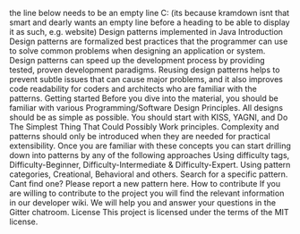 the line below needs to be an empty line C: (its because kramdown isnt that smart and dearly wants an empty line before a heading to be able to display it as such, e.g. website) Design patterns implemented in Java Introduction Design patterns are formalized best practices that the programmer can use to solve common problems when designing an application or system. Design patterns can speed up the development process by providing tested, proven development paradigms. Reusing design patterns helps to prevent subtle issues that can cause major problems, and it also improves code readability for coders and architects who are familiar with the patterns. Getting started Before you dive into the material, you should be familiar with various Programming/Software Design Principles. All designs should be as simple as possible. You should start with KISS, YAGNI, and Do The Simplest Thing That Could Possibly Work principles. Complexity and patterns should only be introduced when they are needed for practical extensibility. Once you are familiar with these concepts you can start drilling down into patterns by any of the following approaches Using difficulty tags, Difficulty-Beginner, Difficulty-Intermediate & Difficulty-Expert. Using pattern categories, Creational, Behavioral and others. Search for a specific pattern. Cant find one? Please report a new pattern here. How to contribute If you are willing to contribute to the project you will find the relevant information in our developer wiki. We will help you and answer your questions in the Gitter chatroom. License This project is licensed under the terms of the MIT license.